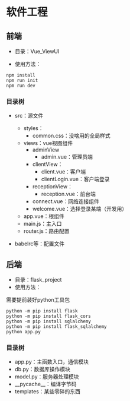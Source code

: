 # 软件工程

## 前端

* 目录：Vue_ViewUI

* 使用方法：

```terminal
npm install
npm run init
npm run dev
```
### 目录树
* src：源文件
    * styles：
        * common.css：没啥用的全局样式
    * views：vue视图组件
      * adminView
        * admin.vue：管理员端
      * clientView：
        * client.vue：客户端
        * clientLogin.vue：客户端登录
      * receptionView：
        * reception.vue：前台端
      * connect.vue：网络连接组件
      * welcome.vue：选择登录某端（开发用）
    * app.vue：根组件
    * main.js：主入口
    * router.js：路由配置
    
* babelrc等：配置文件

## 后端

* 目录：flask_project
* 使用方法：

需要提前装好python工具包

```
python -m pip install flask
python -m pip install flask_cors
python -m pip install sqlalchemy
python -m pip install flask_sqlalchemy
python app.py
```
### 目录树
* app.py：主函数入口，通信模块
* db.py：数据库操作模块
* model.py：服务器处理模块
* \_\_pycache\_\_：编译字节码
* templates：某些零碎的东西



